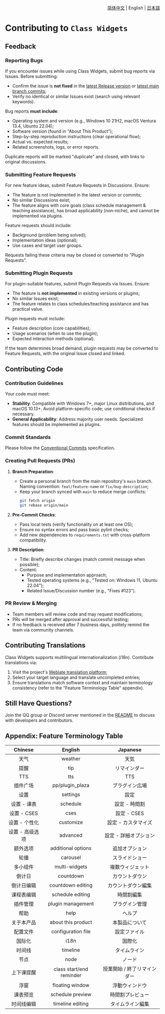 <div align="right">
<a href="/.github/CONTRIBUTING.md">简体中文</a> | English | <a href="/docs/contributing/CONTRIBUTING.ja.md">日本語</a>
</div>

# Contributing to `Class Widgets`

## Feedback

### Reporting Bugs

If you encounter issues while using Class Widgets, submit bug reports via Issues. Before submitting:

- Confirm the issue is **not fixed** in the [latest Release version](https://github.com/Class-Widgets/Class-Widgets/releases/latest) or [latest main branch commits](https://github.com/Class-Widgets/Class-Widgets/commits);
- Verify no identical or similar Issues exist (search using relevant keywords).

Bug reports **must include**:

- Operating system and version (e.g., Windows 10 21H2, macOS Ventura 13.4, Ubuntu 22.04);
- Software version (found in "About This Product");
- Step-by-step reproduction instructions (clear operational flow);
- Actual vs. expected results;
- Related screenshots, logs, or error reports.

Duplicate reports will be marked "duplicate" and closed, with links to original discussions.

### Submitting Feature Requests

For new feature ideas, submit Feature Requests in Discussions. Ensure:

- The feature is not implemented in the latest version or commits;
- No similar Discussions exist;
- The feature aligns with core goals (class schedule management & teaching assistance), has broad applicability (non-niche), and cannot be implemented via plugins.

Feature requests should include:

- Background (problem being solved);
- Implementation ideas (optional);
- Use cases and target user groups.

Requests failing these criteria may be closed or converted to "Plugin Requests".

### Submitting Plugin Requests

For plugin-suitable features, submit Plugin Requests via Issues. Ensure:

- The feature is **not implemented** in existing versions or plugins;
- No similar Issues exist;
- The feature relates to class schedules/teaching assistance and has practical value.

Plugin requests must include:

- Feature description (core capabilities);
- Usage scenarios (when to use the plugin);
- Expected interaction methods (optional).

If the team determines broad demand, plugin requests may be converted to Feature Requests, with the original Issue closed and linked.

## Contributing Code

### Contribution Guidelines

Your code must meet:

- **Stability**: Compatible with Windows 7+, major Linux distributions, and macOS 10.13+. Avoid platform-specific code; use conditional checks if necessary.
- **General Applicability**: Address majority user needs. Specialized features should be implemented as plugins.

### Commit Standards

Please follow the [Conventional Commits](https://www.conventionalcommits.org/en/v1.0.0/) specification.

### Creating Pull Requests (PRs)

1. **Branch Preparation**:

   - Create a personal branch from the main repository's `main` branch. Naming convention: `feat/feature-name` or `fix/bug-description`;
   - Keep your branch synced with `main` to reduce merge conflicts:
     ```bash
     git fetch origin
     git rebase origin/main
     ```

2. **Pre-Commit Checks**:

   - Pass local tests (verify functionality on at least one OS);
   - Ensure no syntax errors and pass basic pylint checks;
   - Add new dependencies to `requirements.txt` with cross-platform compatibility.

3. **PR Description**:

   - Title: Briefly describe changes (match commit message when possible);
   - Content:
     - Purpose and implementation approach;
     - Tested operating systems (e.g., "Tested on: Windows 11, Ubuntu 22.04");
     - Related Issue/Discussion number (e.g., "Fixes #123").

### PR Review & Merging

- Team members will review code and may request modifications;
- PRs will be merged after approval and successful testing;
- If no feedback is received after 7 business days, politely remind the team via community channels.

## Contributing Translations

Class Widgets supports multilingual internationalization (i18n). Contribute translations via:

1. Visit the project's [Weblate translation platform](https://hosted.weblate.org/engage/class-widgets-1/);
2. Select your target language and translate uncompleted entries;
3. Ensure translations match software context and maintain terminology consistency (refer to the "Feature Terminology Table" appendix).

## Still Have Questions?

Join the QQ group or Discord server mentioned in the [README](/docs/readme/README.en_US.md) to discuss with developers and contributors.

## Appendix: Feature Terminology Table

| Chinese | English | Japanese |
| :-------------: | :----------------------: | :-------------------------: |
| 天气 | weather | 天気 |
| 提醒 | tip | リマインダー |
| TTS | tts | TTS |
| 插件广场 | pp/plugin_plaza | プラグイン広場 |
| 设置 | settings | 設定 |
| 设置 - 课表 | schedule | 設定 - 時間割 |
| 设置 - CSES | cses | 設定 - CSES |
| 设置 - 个性化 | customize | 設定 - カスタマイズ |
| 设置 - 高级选项 | advanced | 設定 - 詳細オプション |
| 额外选项 | additional options | 追加オプション |
| 轮播 | carousel | スライドショー |
| 多小组件 | multi-widgets | 複数ウィジェット |
| 倒计日 | countdown | カウントダウン |
| 倒计日编辑 | countdown editing | カウントダウン編集 |
| 课程表编辑 | schedule editing | 時間割編集 |
| 插件管理 | plugin management | プラグイン管理 |
| 帮助 | help | ヘルプ |
| 关于本产品 | about this product | 本製品について |
| 配置文件 | configuration file | 設定ファイル |
| 国际化 | i18n | 国際化 |
| 时间线 | timeline | タイムライン |
| 节点 | node | ノード |
| 上下课提醒 | class start/end reminder | 授業開始 / 終了リマインダー |
| 浮窗 | floating window | 浮動ウィンドウ |
| 课表预览 | schedule preview | 時間割プレビュー |
| 时间线编辑 | timeline editing | タイムライン編集 |
